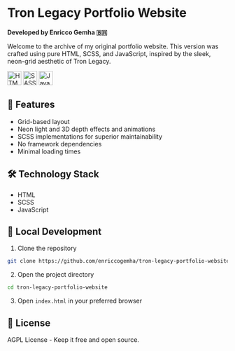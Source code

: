 # Tron Legacy Portfolio Website

**Developed by Enricco Gemha 🇧🇷**

Welcome to the archive of my original portfolio website. This version was crafted using pure HTML, SCSS, and JavaScript, inspired by the sleek, neon-grid aesthetic of Tron Legacy.

<img src="https://camo.githubusercontent.com/6b8a65d4889db7ba2a2a0bae9f570c202cc386d37e218b22b9055531833bf4e6/68747470733a2f2f6564656e742e6769746875622e696f2f537570657254696e7949636f6e732f696d616765732f7376672f68746d6c352e737667" width="32" height="32" alt="HTML icon" /> <img src="https://camo.githubusercontent.com/707e1fe4b1b531c9c8b56f729cc1088851e301f94f88f6cf4b166eb8a5a543db/68747470733a2f2f6564656e742e6769746875622e696f2f537570657254696e7949636f6e732f696d616765732f7376672f736173732e737667" width="32" height="32" alt="SASS icon" /> <img src="https://camo.githubusercontent.com/5a5f5779919b90579d121551d0521cda87c06534a0218a2f21883c438daf6cc1/68747470733a2f2f6564656e742e6769746875622e696f2f537570657254696e7949636f6e732f696d616765732f7376672f6a6176617363726970742e737667" width="32" height="32" alt="JavaScript icon" />

## 🌟 Features

- Grid-based layout
- Neon light and 3D depth effects and animations
- SCSS implementations for superior maintainability
- No framework dependencies
- Minimal loading times

## 🛠️ Technology Stack

- HTML
- SCSS
- JavaScript

## 🚀 Local Development

1. Clone the repository
```bash
git clone https://github.com/enriccogemha/tron-legacy-portfolio-website.git
```

2. Open the project directory
```bash
cd tron-legacy-portfolio-website
```

3. Open `index.html` in your preferred browser

## 📜 License

AGPL License - Keep it free and open source.






